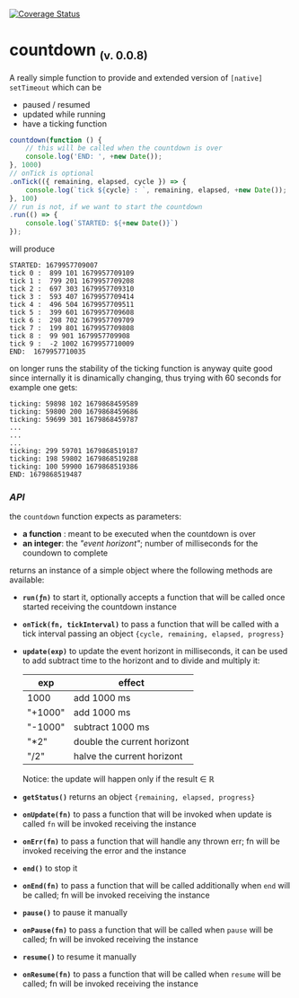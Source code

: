[![Coverage Status](https://coveralls.io/repos/github/fedeghe/countdown/badge.svg?branch=master)](https://coveralls.io/github/fedeghe/countdown?branch=master)

# countdown <sub><small>(v. 0.0.8)</small></sub>

A really simple function to provide and extended version of `[native] setTimeout` which can be
- paused / resumed
- updated while running
- have a ticking function

``` js
countdown(function () {
    // this will be called when the countdown is over
    console.log('END: ', +new Date());
}, 1000)
// onTick is optional
.onTick(({ remaining, elapsed, cycle }) => {
    console.log(`tick ${cycle} : `, remaining, elapsed, +new Date());
}, 100)
// run is not, if we want to start the countdown
.run(() => {
    console.log(`STARTED: ${+new Date()}`)
});
```
will produce
```
STARTED: 1679957709007
tick 0 :  899 101 1679957709109
tick 1 :  799 201 1679957709208
tick 2 :  697 303 1679957709310
tick 3 :  593 407 1679957709414
tick 4 :  496 504 1679957709511
tick 5 :  399 601 1679957709608
tick 6 :  298 702 1679957709709
tick 7 :  199 801 1679957709808
tick 8 :  99 901 1679957709908
tick 9 :  -2 1002 1679957710009
END:  1679957710035
```
on longer runs the stability of the ticking function is anyway quite good since internally it is dinamically changing, thus trying with 60 seconds for example one gets:
```
ticking: 59898 102 1679868459589
ticking: 59800 200 1679868459686
ticking: 59699 301 1679868459787
...
...
...
ticking: 299 59701 1679868519187
ticking: 198 59802 1679868519288
ticking: 100 59900 1679868519386
END: 1679868519487
```




### _API_
the `countdown` function expects as parameters:  
- **a function** : meant to be executed when the countdown is over 
- **an integer**: the _"event horizont"_; number of milliseconds for the coundown to complete 

returns an instance of a simple object where the following methods are available:  

- **`run(ƒn)`** to start it, optionally accepts a function that will be called once started receiving the countdown instance

- **`onTick(fn, tickInterval)`** to pass a function that will be called with a tick interval passing an object `{cycle, remaining, elapsed, progress}` 
- **`update(exp)`** to update the event horizont in milliseconds, it can be used to add subtract time to the horizont and to divide and multiply it:  

    | exp | effect |
    |-----|--------|
    | 1000 | add 1000 ms |
    | "+1000" | add 1000 ms |
    | "-1000" | subtract 1000 ms |
    | "*2" | double the current horizont |
    | "/2" | halve the current horizont |

    Notice: the update will happen only if the result ∈ ℝ
    
- **`getStatus()`** returns an object `{remaining, elapsed, progress}`
- **`onUpdate(fn)`** to pass a function that will be invoked when update is called `fn` will be invoked receiving the instance 
- **`onErr(fn)`** to pass a function that will handle any thrown err; fn will be invoked receiving the error and the instance 
- **`end()`** to stop it
- **`onEnd(fn)`** to pass a function that will be called additionally when `end` will be called; fn will be invoked receiving the instance 
- **`pause()`** to pause it manually
- **`onPause(fn)`** to pass a function that will be called when `pause` will be called; fn will be invoked receiving the instance   
- **`resume()`** to resume it manually
- **`onResume(fn)`** to pass a function that will be called when `resume` will be called; fn will be invoked receiving the instance   


